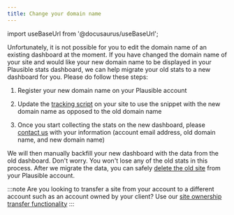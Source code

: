 ```yaml
---
title: Change your domain name
---
```


import useBaseUrl from '@docusaurus/useBaseUrl';

Unfortunately, it is not possible for you to edit the domain name of an existing dashboard at the moment. If you have changed the domain name of your site and would like your new domain name to be displayed in your Plausible stats dashboard, we can help migrate your old stats to a new dashboard for you. Please do follow these steps:

1. Register your new domain name on your Plausible account

2. Update the [tracking script](plausible-script.md) on your site to use the snippet with the new domain name as opposed to the old domain name

3. Once you start collecting the stats on the new dashboard, please [contact us](https://plausible.io/contact) with your information (account email address, old domain name, and new domain name)

We will then manually backfill your new dashboard with the data from the old dashboard. Don't worry. You won't lose any of the old stats in this process. After we migrate the data, you can safely [delete the old site](delete-site-data.md) from your Plausible account.

:::note
Are you looking to transfer a site from your account to a different account such as an account owned by your client? Use our [site ownership transfer functionality](transfer-ownership.md)
:::
